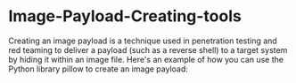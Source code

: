 # Image-Payload-Creating-tools
Creating an image payload is a technique used in penetration testing and red teaming to deliver a payload (such as a reverse shell) to a target system by hiding it within an image file. Here's an example of how you can use the Python library pillow to create an image payload:
